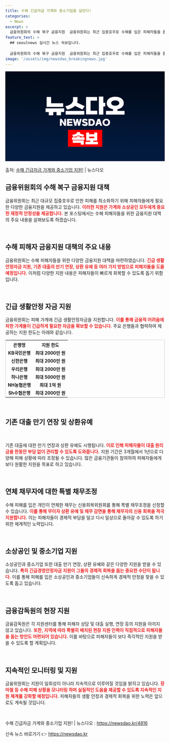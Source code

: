 ```yaml
---
title: 수해 긴급자금 가계와 중소기업을 살린다!
categories:
  - News
excerpt: >
  금융위원회의 수해 복구 금융지원  금융위원회는 최근 집중호우로 수해를 입은 피해자들을 돕기 위해 다양한 금융…
feature_text: >
  ## seoulnews 실시간 뉴스 속보입니다.

  금융위원회의 수해 복구 금융지원  금융위원회는 최근 집중호우로 수해를 입은 피해자들을 돕기 위해 다양한 금융…
image: '/assets/img/newsdao_breakingnews.jpg'
---
```


![뉴스다오 속보](/assets/img/newsdao_breakingnews.jpg)

<p>출처: <a href="https://newsdao.kr/4816" rel="dofollow">수해 긴급자금 가계와 중소기업 지원!</a> | 뉴스다오</p>

<h2 data-ke-size="size26">금융위원회의 수해 복구 금융지원 대책</h2>

금융위원회는 최근 대규모 집중호우로 인한 피해를 최소화하기 위해 피해자들에게 필요한 다양한 금융지원을 제공하고 있습니다. <b><span style="color: #ee2323;">이러한 지원은 가계와 소상공인 모두에게 중요한 재정적 안정성을 제공합니다.</span></b> 본 포스팅에서는 수해 피해자들을 위한 금융지원 대책의 주요 내용을 살펴보도록 하겠습니다.

<p data-ke-size="size16">&nbsp;</p>

<h2 data-ke-size="size26">수해 피해자 금융지원 대책의 주요 내용</h2>

금융위원회는 수해 피해자들을 위한 다양한 금융지원 대책을 마련하였습니다. <b><span style="color: #ee2323;">긴급 생활안정자금 지원, 기존 대출의 만기 연장, 상환 유예 등 여러 가지 방법으로 피해자들을 도울 예정입니다.</span></b> 이처럼 다양한 지원 내용은 피해자들이 빠르게 회복할 수 있도록 돕기 위함입니다.

<p data-ke-size="size16">&nbsp;</p>

<h2 data-ke-size="size26">긴급 생활안정 자금 지원</h2>

금융위원회는 피해 가계에 긴급 생활안정자금을 지원합니다. <b><span style="color: #ee2323;">이를 통해 금융적 어려움에 처한 가계들이 긴급하게 필요한 자금을 확보할 수 있습니다.</span></b> 주요 은행들과 협력하여 제공하는 지원 한도는 아래와 같습니다.

<table style="width:100%; border:1px solid #ccc;">
  <tr>
    <th style="text-align: center; height: 17px;"><b>은행명</b></th>
    <th style="text-align: center; height: 17px;"><b>지원 한도</b></th>
  </tr>
  <tr>
    <td style="text-align: center; height: 17px;"><b>KB국민은행</b></td>
    <td style="text-align: center; height: 17px;"><b>최대 2000만 원</b></td>
  </tr>
  <tr>
    <td style="text-align: center; height: 17px;"><b>신한은행</b></td>
    <td style="text-align: center; height: 17px;"><b>최대 2000만 원</b></td>
  </tr>
  <tr>
    <td style="text-align: center; height: 17px;"><b>우리은행</b></td>
    <td style="text-align: center; height: 17px;"><b>최대 2000만 원</b></td>
  </tr>
  <tr>
    <td style="text-align: center; height: 17px;"><b>하나은행</b></td>
    <td style="text-align: center; height: 17px;"><b>최대 5000만 원</b></td>
  </tr>
  <tr>
    <td style="text-align: center; height: 17px;"><b>NH농협은행</b></td>
    <td style="text-align: center; height: 17px;"><b>최대 1억 원</b></td>
  </tr>
  <tr>
    <td style="text-align: center; height: 17px;"><b>Sh수협은행</b></td>
    <td style="text-align: center; height: 17px;"><b>최대 2000만 원</b></td>
  </tr>
</table>

<p data-ke-size="size16">&nbsp;</p>

<h2 data-ke-size="size26">기존 대출 만기 연장 및 상환유예</h2>

<p data-ke-size="size16">&nbsp;</p>

기존 대출에 대한 만기 연장과 상환 유예도 시행됩니다. <b><span style="color: #ee2323;">이로 인해 피해자들이 대출 원리금을 한동안 부담 없이 관리할 수 있도록 도와줍니다.</span></b> 지원 기간은 3개월에서 1년으로 다양해 피해 상황에 따라 조정될 수 있습니다. 많은 금융기관들이 참여하여 피해자들에게 보다 원활한 지원을 목표로 하고 있습니다.

<p data-ke-size="size16">&nbsp;</p>

<h2 data-ke-size="size26">연체 채무자에 대한 특별 채무조정</h2>

수해 피해를 입은 개인이 연체한 채무는 신용회복위원회를 통해 특별 채무조정을 신청할 수 있습니다. <b><span style="color: #ee2323;">이를 통해 무이자 상환 유예 및 채무 감면을 통해 채무자의 신용 회복을 적극 지원합니다.</span></b> 이는 피해자들이 경제적 부담을 덜고 다시 일상으로 돌아갈 수 있도록 하기 위한 체계적인 노력입니다.

<p data-ke-size="size16">&nbsp;</p>

<h2 data-ke-size="size26">소상공인 및 중소기업 지원</h2>

소상공인과 중소기업 또한 대출 만기 연장, 상환 유예와 같은 다양한 지원을 받을 수 있습니다. <b><span style="color: #ee2323;">특히 긴급경영안정자금 지원이 그들의 경제적 회복을 돕는 중요한 수단이 됩니다.</span></b> 이를 통해 피해를 입은 소상공인과 중소기업들이 신속하게 경제적 안정을 찾을 수 있도록 돕고 있습니다.

<p data-ke-size="size16">&nbsp;</p>

<h2 data-ke-size="size26">금융감독원의 현장 지원</h2>

금융감독원은 각 지원센터를 통해 피해자 상담 및 대출 실행, 연장 등의 지원을 아끼지 않고 있습니다. <b><span style="color: #ee2323;">또한, 지역에 따라 특별히 배치된 현장 지원 인력이 직접적으로 피해자들을 돕는 방안도 마련되어 있습니다.</span></b> 이를 바탕으로 피해자들이 보다 즉각적인 지원을 받을 수 있도록 할 계획입니다.

<p data-ke-size="size16">&nbsp;</p>

<h2 data-ke-size="size26">지속적인 모니터링 및 지원</h2>

금융위원회는 지원이 일회성이 아니라 지속적으로 이루어질 것임을 밝히고 있습니다. <b><span style="color: #ee2323;">장마철 등 수해 피해 상황을 모니터링 하며 실질적인 도움을 제공할 수 있도록 지속적인 지원 체계를 강화할 예정입니다.</span></b> 피해자들의 생활 안정과 경제적 회복을 위한 노력은 앞으로도 계속될 것입니다.

<p data-ke-size="size16">&nbsp;</p>

<p data-ke-size="size16">수해 긴급자금 가계와 중소기업 지원! | 뉴스다오  : <a href="https://newsdao.kr/4816">https://newsdao.kr/4816</a></p> 

신속 뉴스 바로가기 👉 <a href="https://newsdao.kr" rel="dofollow">https://newsdao.kr</a>



